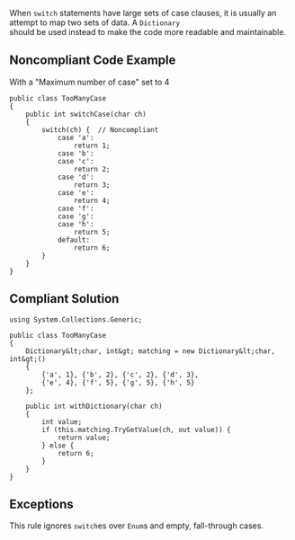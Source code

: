 
When `switch` statements have large sets of case clauses, it is usually an attempt to map two sets of data. A `Dictionary`<br>should be used instead to make the code more readable and maintainable.

## Noncompliant Code Example

With a "Maximum number of case" set to 4


    public class TooManyCase
    {
        public int switchCase(char ch)
        {
            switch(ch) {  // Noncompliant
                case 'a':
                    return 1;
                case 'b':
                case 'c':
                    return 2;
                case 'd':
                    return 3;
                case 'e':
                    return 4;
                case 'f':
                case 'g':
                case 'h':
                    return 5;
                default:
                    return 6;
            }
        }
    }


## Compliant Solution


    using System.Collections.Generic;
    
    public class TooManyCase
    {
        Dictionary&lt;char, int&gt; matching = new Dictionary&lt;char, int&gt;()
        {
            {'a', 1}, {'b', 2}, {'c', 2}, {'d', 3},
            {'e', 4}, {'f', 5}, {'g', 5}, {'h', 5}
        };
    
        public int withDictionary(char ch)
        {
            int value;
            if (this.matching.TryGetValue(ch, out value)) {
                return value;
            } else {
                return 6;
            }
        }
    }


## Exceptions

This rule ignores `switch`es over `Enum`s and empty, fall-through cases.
